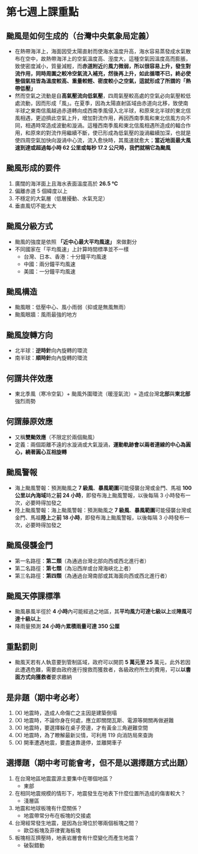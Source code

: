 # 第七週上課重點
## 颱風是如何生成的（台灣中央氣象局定義）
* 在熱帶海洋上，海面因受太陽直射而使海水溫度升高，海水容易蒸發成水氣散布在空中，故熱帶海洋上的空氣溫度高、溼度大，這種空氣因溫度高而膨脹，致使密度減小，質量減輕，而**赤道附近**的**風力微弱，所以很容易上升，發生對流作用，同時周圍之較冷空氣流入補充，然後再上升，如此循環不已，終必使整個氣柱皆為溫度較高、重量較輕、密度較小之空氣，這就形成了所謂的「熱帶低壓」**
* 然而空氣之流動是自**高氣壓流向低氣壓**，四周氣壓較高處的空氣必向氣壓較低處流動，因而形成「風」。在夏季，因為太陽直射區域由赤道向北移，致使南半球之東南信風越過赤道轉向成西南季風侵入北半球，和原來北半球的東北信風相遇，更迫擠此空氣上升，增加對流作用，再因西南季風和東北信風方向不同，相遇時常造成波動和漩渦。這種西南季風和東北信風相遇所造成的輻合作用，和原來的對流作用繼續不斷，使已形成為低氣壓的漩渦繼續加深，也就是使四周空氣加快向漩渦中心流，流入愈快時，其風速就愈大；**當近地面最大風速到達或超過每小時 62 公里或每秒 17.2 公尺時，我們就稱它為颱風**

## 颱風形成的要件
1. 廣闊的海洋面上且海水表面溫度高於 **26.5 ℃**
2. 偏離赤道 5 個緯度以上
3. 不穩定的大氣層（低層擾動、水氣充足）
4. 垂直風切不能太大

## 颱風分級方式
* 颱風的強度是依照 **「近中心最大平均風速」** 來做劃分
* 不同國家在「平均風速」上計算時間標準並不一樣
    * 台灣、日本、香港：十分鐘平均風速
    * 中國：兩分鐘平均風速
    * 美國：一分鐘平均風速

## 颱風構造
* 颱風眼：低壓中心、風小雨弱（抑或是無風無雨）
* 颱風眼牆：風雨最強的地方

## 颱風旋轉方向
* 北半球：**逆時針**向內旋轉的環流
* 南半球：**順時針**向內旋轉的環流

## 何謂共伴效應
* 東北季風（寒冷空氣）+ 颱風外圍環流（暖溼氣流）= 造成台灣**北部**與**東北部**強烈雨勢

## 何謂藤原效應
* 又稱**雙颱效應**（不限定於兩個颱風）
* 定義：兩個距離不遠的水漩渦或大氣漩渦，**運動軌跡會以兩者連線的中心為圓心，繞著圓心互相旋轉**

## 颱風警報
* 海上颱風警報：預測颱風之 **7 級風**、**暴風範圍**可能侵襲台灣或金門、馬祖 **100 公里以內海域**時之**前 24 小時**，即發布海上颱風警報，以後每隔 3 小時發布一次，必要時得加發之
* 陸上颱風警報：海上颱風警報：預測颱風之 **7 級風**、**暴風範圍**可能侵襲台灣或金門、馬祖**陸上**之**前 18 小時**，即發布海上颱風警報，以後每隔 3 小時發布一次，必要時得加發之

## 颱風侵襲金門
* 第一名路徑：**第二類**（為通過台灣北部向西或西北進行者）
* 第二名路徑：**第七類**（為沿西岸或台灣海峽北上者）
* 第三名路徑：**第四類**（為通過台灣南部或其海面向西或西北進行者）

## 颱風天停課標準
* 颱風暴風半徑於 **4 小時**內可能經過之地區，其**平均風力可達七級以上**或**陣風可達十級以上**
* 降雨量預測 **24 小時**內**累積雨量可達 350 公厘**

## 重點罰則
* 颱風天若有人執意要到管制區域，政府可以開罰 **5 萬元至 25** 萬元，此外若因此遭遇危難，需要由政府進行搜救而獲救者，各級政府所生的費用，可以**以書面方式向獲救者**要求繳納

## 是非題（期中考必考）
1. (X) 地震時，造成人命傷亡之主因是建築倒塌
2. (X) 地震時，不論你身在何處，應立即關閉瓦斯、電源等開關再做避難
3. (X) 地震時，要選擇躲在桌子旁邊，才有黃金三角避難空間
4. (X) 地震時，為了瞭解最新災情，可利用 119 向消防局來查詢
5. (X) 開車遭遇地震，要盡速靠邊停，並離開車子

## 選擇題（期中考可能會考，但不是以選擇題方式出題）
1. 在台灣地區地震震源主要集中在哪個地區？
    * 東部
2. 在相同地震規模的情形下，地震發生在地表下什麼位置所造成的傷害較大？
    * 淺層區
3. 地震和地球板塊有什麼關係？
    * 地震帶常分布在板塊的交接處
4. 台灣經常發生地震，是因為台灣位於哪兩個板塊之間？
    * 歐亞板塊及菲律賓海板塊
5. 板塊相互擠壓時，地表岩層會有什麼變化而產生地震？
    * 破裂錯動